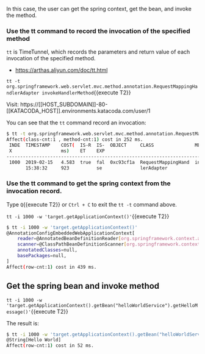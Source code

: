 

In this case, the user can get the spring context, get the bean, and invoke the method.

### Use the tt command to record the invocation of the specified method

`tt` is TimeTunnel, which records the parameters and return value of each invocation of the specified method.

* https://arthas.aliyun.com/doc/tt.html

`tt -t org.springframework.web.servlet.mvc.method.annotation.RequestMappingHandlerAdapter invokeHandlerMethod`{{execute T2}}

Visit: https://[[HOST_SUBDOMAIN]]-80-[[KATACODA_HOST]].environments.katacoda.com/user/1

You can see that the `tt` command record an invocation:

```bash
$ tt -t org.springframework.web.servlet.mvc.method.annotation.RequestMappingHandlerAdaptePress Q or Ctrl+C to abort.
Affect(class-cnt:1 , method-cnt:1) cost in 252 ms.
 INDE  TIMESTAMP    COST(  IS-R  IS-  OBJECT     CLASS               METHOD
 X                  ms)    ET    EXP
-----------------------------------------------------------------------------------------
 1000  2019-02-15   4.583  true  fal  0xc93cf1a  RequestMappingHand  invokeHandlerMethod
       15:38:32     923          se              lerAdapter
```

### Use the tt command to get the spring context from the invocation record.

Type `Q`{{execute T2}} or `Ctrl + C` to exit the `tt -t` command above.

`tt -i 1000 -w 'target.getApplicationContext()'`{{execute T2}}

```bash
$ tt -i 1000 -w 'target.getApplicationContext()'
@AnnotationConfigEmbeddedWebApplicationContext[
    reader=@AnnotatedBeanDefinitionReader[org.springframework.context.annotation.AnnotatedBeanDefinitionReader@2e457641],
    scanner=@ClassPathBeanDefinitionScanner[org.springframework.context.annotation.ClassPathBeanDefinitionScanner@6eb38026],
    annotatedClasses=null,
    basePackages=null,
]
Affect(row-cnt:1) cost in 439 ms.
```

## Get the spring bean and invoke method

`tt -i 1000 -w 'target.getApplicationContext().getBean("helloWorldService").getHelloMessage()'`{{execute T2}}

The result is:

```bash
$ tt -i 1000 -w 'target.getApplicationContext().getBean("helloWorldService").getHelloMessage()'
@String[Hello World]
Affect(row-cnt:1) cost in 52 ms.
```